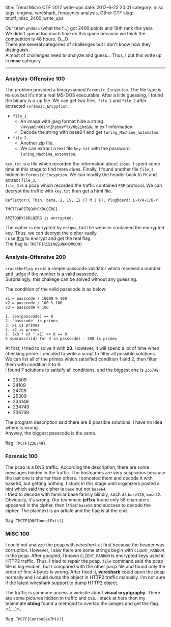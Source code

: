 title: Trend Micro CTF 2017 write-ups 
date: 2017-6-25 20:01
category: misc
tags: engima, wireshark, frequency analysis, Other CTF
slug: tmctf_misc_2400_write_ups

Our team `phddaa` (what the f...) got 2400 points and 19th rank this year.  
We didn't spend too much time on this game because we think the competition is 48 hours. O\_\_O  
There are several categories of challenges but I don't know how they distinguish.  
Almost of challenges need to analyze and guess... Thus, I put this write up in **misc** category.  
* * *

### Analysis-Offensive 100

The problem provided a binary named `Forensic_Encyption`. The file type is `MS-DOS` but it's not a real MS-DOS executable. After a liitle guessing, I found the binary is a zip file. We can get two files, `file_1` and `file_2` after extracted `Forensic_Encyption`.  

- `file_1`  
    - An image with jpeg format hide a string `VHVyaW5nX01hY2hpbmVfYXV0b21hdG9u` in exif information.
    - Decode the string with base64 and get `Turing_Machine_automaton`.
- `file_2`  
    - Another zip file.
    - We can extract a text file `key.txt` with the password `Turing_Machine_automaton`.

`key.txt` is a file which recorded the information about `ipsec`. I spent some time at this stage to find more clues. Finally, I found another file `file_3` hidden in `Forensic_Encyption`. We can modify the header back to `PK` and extract `file_3`.  
`file_3` is a pcap which recorded the traffic contained `ESP` protocol. We can decrypt the traffic with `key.txt` then get a html file.  

```
Reflector:C Thin, beta, I, IV, II (T M J F), Plugboard: L-X/A-C/B-Y

TMCTF{APZTQQHYCKDLQZRG}

APZTQQHYCKDLQZRG is encrypted.
```

The cipher is encrypted by `enigma`, but the website contained the encrypted key. Thus, we can decrypt the cipher easily.  
I use [this](http://summersidemakerspace.ca/projects/enigma-machine/) to encrypt and get the real flag.  
The flag is: `TMCTF{RISINGSUNANDMOON}`  

### Analysis-Offensive 200

`cracktheflag.exe` is a simple passcode validator which received a number and judge if the number is a valid passcode.  
Surprisingly, this challege can be solved without any guessing.  

The condition of the valid passcode is as below:

```
x1 = passcode / 10000 % 100
x2 = passcode / 100 % 100
x3 = passcode % 100

1. len(passcode) == 6 
2. `passcode` is primes
3. x1 is primes
4. x2 is primes
5. (x3 * x3 ^ x1) >> 8 == 0
6 sum(ascii(d) for d in passcode) - 288 is primes
```

At first, I tried to solve it with **z3**. However, it will spend a lot of time when checking prime. I decided to write a script to filter all possible solutions.  
We can list all of the primes which satisified condition 1 and 2, then filter them with condition 3 to 6.  
I found 7 solutions to satisify all conditions, and the biggest one is `236749`:

- 20509
- 24109
- 24709
- 25309
- 234149
- 234749
- 236749

The program description said there are 8 possible solutions. I have no idea where is wrong.  
Anyway, the biggest passcode is the same.  

flag: `TMCTF{236749}`  

### Forensic 100

The pcap is a DNS traffic. According the description, there are some messages hidden in the traffic. The hostnames are very suspicious because the last one is shorter than others. I concated them and decode it with base64, but getting nothing. I stuck in this stage until organizers posted a hint which said the cipher is `base` but not `base64`.  
I tried to decode with familiar base familiy blindly, such as `base128`, `base32`. Obviously, it's wrong. Our teammate **jeffxx** found only 58 charcaters appeared in the cipher, then I tried `base58` and success to decode the cipher. The plaintext is an article and the flag is at the end.   

flag: `TMCTF{DNSTunnelExfil}`

### MISC 100

I could not analyze the pcap with *wireshark* at first because the header was corruption. However, I saw there are some strings begin with `CLIENT_RANDOM` in the pcap. After googled, I known `CLIENT_RANDOM` is encrypted keys used in HTTP2 traffic. Thus, I tried to repair the pcap. `file` command said the pcap file is big-endien, but I compared with the other pacp file and found only the order of first 4 bytes is wrong. After fixed it, **wireshark** could open the pcap normally and I could dump the object in HTTP2 traffic manually. I'm not sure if the latest wireshark support to dump HTTP2 object.  

The traffic is someone access a website about **visual cryptgraphy**. There are some pictures hidden in traffic and css. I stack at here then my teammate **atdog** found a methond to overlap the iamges and get the flag. <(\_ \_)>.  

flag: `TMCTF{CanYouSeeThis?}`
